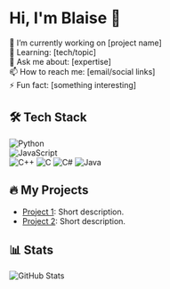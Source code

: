 # Hi, I'm Blaise 👋  

🔭 I’m currently working on [project name]  
🌱 Learning: [tech/topic]  
💬 Ask me about: [expertise]  
📫 How to reach me: [email/social links]  
⚡ Fun fact: [something interesting]  

## 🛠️ Tech Stack  
![Python](https://img.shields.io/badge/-Python-3776AB?logo=python&logoColor=white)  
![JavaScript](https://img.shields.io/badge/-JavaScript-F7DF1E?logo=javascript&logoColor=black)  
![C++](https://img.shields.io/badge/-C++-00599C?logo=c%2B%2B&logoColor=white)
![C](https://img.shields.io/badge/-C-A8B9CC?logo=c&logoColor=black)
![C#](https://img.shields.io/badge/-C%23-239120?logo=c-sharp&logoColor=white)
![Java](https://img.shields.io/badge/-Java-007396?logo=java&logoColor=white)

## 🔥 My Projects  
- [Project 1](link): Short description.  
- [Project 2](link): Short description.  

## 📊 Stats  
![GitHub Stats](https://github-readme-stats.vercel.app/api?username=yourusername&show_icons=true&theme=radical)  
<!---
blazeonitch/blazeonitch is a ✨ special ✨ repository because its `README.md` (this file) appears on your GitHub profile.
You can click the Preview link to take a look at your changes.
--->
